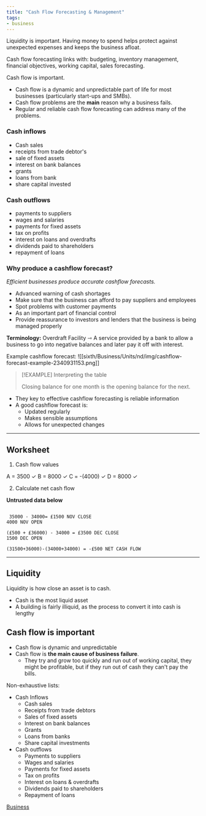 ```yaml
---
title: "Cash Flow Forecasting & Management"
tags:
- business
---
```


Liquidity is important. Having money to spend helps protect against unexpected expenses and keeps the business afloat.

Cash flow forecasting links with: budgeting, inventory management, financial objectives, working capital, sales forecasting.

Cash flow is important.

- Cash flow is a dynamic and unpredictable part of life for most businesses (particularly start-ups and SMBs).
- Cash flow problems are the **main** reason why a business fails.
- Regular and reliable cash flow forecasting can address many of the problems.

### Cash inflows

- Cash sales
- receipts from trade debtor's
- sale of fixed assets
- interest on bank balances
- grants
- loans from bank
- share capital invested

### Cash outflows
- payments to suppliers
- wages and salaries
- payments for fixed assets
- tax on profits
- interest on loans and overdrafts
- dividends paid to shareholders
- repayment of loans

### Why produce a cashflow forecast?

*Efficient businesses produce accurate cashflow forecasts.*

- Advanced warning of cash shortages
- Make sure that the business can afford to pay suppliers and employees
- Spot problems with customer payments
- As an important part of financial control
- Provide reassurance to investors and lenders that the business is being managed properly

**Terminology:** Overdraft Facility ⇾ A service provided by a bank to allow a business to go into negative balances and later pay it off with interest.

Example cashflow forecast:
![[sixth/Business/Units/nd/img/cashflow-forecast-example-2340931153.png]]

> [!EXAMPLE] Interpreting the table
>
> Closing balance for one month is the opening balance for the next.

- They key to effective cashflow forecasting is reliable information
- A good cashflow forecast is:
	- Updated regularly
	- Makes sensible assumptions
	- Allows for unexpected changes

---
## Worksheet

1) Cash flow values

A = 3500 ✓
B = 8000 ✓
C = -(4000) ✓
D = 8000 ✓

2) Calculate net cash flow

**Untrusted data below**
```

 35000 - 34000= £1500 NOV CLOSE
4000 NOV OPEN

(£500 + £36000) - 34000 = £3500 DEC CLOSE
1500 DEC OPEN

(31500+36000)-(34000+34000) = -£500 NET CASH FLOW
```

---

## Liquidity

Liquidity is how close an asset is to cash.

- Cash is the most liquid asset 
- A building is fairly illiquid, as the process to convert it into cash is lengthy

## Cash flow is important

- Cash flow is dynamic and unpredictable 
- Cash flow is **the main cause of business failure**. 
	- They try and grow too quickly and run out of  working capital, they might be profitable, but if they run out of cash they can't pay the bills.

Non-exhaustive lists:

- Cash Inflows
	- Cash sales
	- Receipts from trade debtors
	- Sales of fixed assets
	- Interest on bank balances
	- Grants
	- Loans from banks
	- Share capital investments
- Cash outflows
	- Payments to suppliers 
	- Wages and salaries
	- Payments for fixed assets
	- Tax on profits
	- Interest on loans & overdrafts
	- Dividends paid to shareholders
	- Repayment of loans



[Business](/Business)